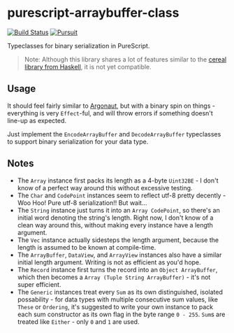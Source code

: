 # purescript-arraybuffer-class

[![Build Status](https://travis-ci.org/athanclark/purescript-arraybuffer-class.svg?branch=master)](https://travis-ci.org/athanclark/purescript-arraybuffer-class)
[![Pursuit](https://pursuit.purescript.org/packages/purescript-arraybuffer-class/badge)](https://pursuit.purescript.org/packages/purescript-arraybuffer-class)

Typeclasses for binary serialization in PureScript.

> Note: Although this library shares a lot of features similar to the [cereal library from Haskell](https://hackage.haskell.org/package/cereal), it is not yet compatible.

## Usage

It should feel fairly similar to [Argonaut](https://pursuit.purescript.org/package/purescript-argonaut), but with a
binary spin on things - everything is very `Effect`-ful, and will throw errors if something doesn't line-up as expected.

Just implement the `EncodeArrayBuffer` and `DecodeArrayBuffer` typeclasses to support binary serialization for
your data type.

## Notes

- The `Array` instance first packs its length as a 4-byte `Uint32BE` - I don't know of a perfect way around this
  without excessive testing.
- The `Char` and `CodePoint` instances seem to reflect utf-8 pretty decently - Woo Hoo! Pure utf-8 serialization!! But wait...
- The `String` instance just turns it into an `Array CodePoint`, so there's an initial word denoting the string's length.
  Right now, I don't know of a clean way around this, without making every instance have a length argument.
- The `Vec` instance actually sidesteps the length argument, because the length is assumed to be known at compile-time.
- The `ArrayBuffer`, `DataView`, and `ArrayView` instances also have a similar initial length argument. Writing
  is not as efficient as you'd hope.
- The `Record` instance first turns the record into an `Object ArrayBuffer`, which then becomes a
  `Array (Tuple String ArrayBuffer)` - it's not super efficient.
- The `Generic` instances treat every `Sum` as its own distinguished, isolated possability - for data types with
  multiple consecutive sum values, like `These` or `Ordering`, it's suggested to write your own instance to pack
  each sum constructor as its own flag in the byte range `0 - 255`. `Sum`s are treated like `Either` - only `0` and
  `1` are used.
